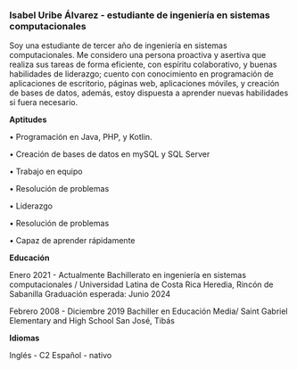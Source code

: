 ### Isabel Uribe Álvarez - estudiante de ingeniería en sistemas computacionales

Soy una estudiante de tercer año de ingeniería en sistemas computacionales. Me considero una persona proactiva y asertiva que realiza sus tareas de forma eficiente, con espíritu colaborativo, y buenas habilidades de liderazgo; cuento con conocimiento en programación de aplicaciones de escritorio, páginas web, aplicaciones móviles, y creación de bases de datos, además, estoy dispuesta a aprender nuevas habilidades si fuera necesario.

**Aptitudes**

• Programación en Java, PHP, y Kotlin.

• Creación de bases de datos en mySQL y SQL Server

• Trabajo en equipo

• Resolución de problemas

• Liderazgo

• Resolución de problemas

• Capaz de aprender rápidamente

**Educación**

Enero 2021 - Actualmente
Bachillerato en ingeniería en sistemas computacionales / Universidad Latina de Costa Rica
Heredia, Rincón de Sabanilla
Graduación esperada: Junio 2024

Febrero 2008 - Diciembre 2019
Bachiller en Educación Media/ Saint Gabriel Elementary and High School
San José, Tibás

**Idiomas**

Inglés - C2
Español - nativo